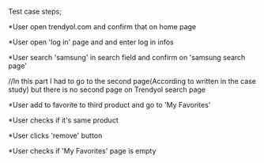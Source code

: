 Test case steps;

*User open trendyol.com and confirm that on home page


*User open 'log in' page and and enter log in infos


*User search 'samsung' in search field and confirm on 'samsung search page'


//In this part I had to go to the second page(According to written in the case study)
                                  but there is no second page on Trendyol search page


*User add to favorite to third product and go to 'My Favorites'


*User checks if it's same product


*User clicks 'remove' button


*User checks if 'My Favorites' page is empty
